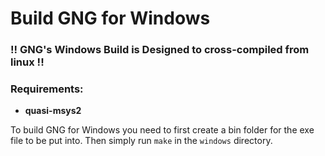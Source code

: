# Build GNG for Windows
### !! GNG's Windows Build is Designed to cross-compiled from linux !!

### Requirements:
- **quasi-msys2**

To build GNG for Windows you need to first create a bin folder for the exe file to be put into. Then simply run `make` in the `windows` directory.